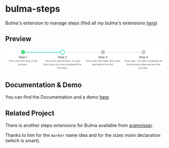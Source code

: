 # bulma-steps
Bulma's extension to manage steps
(find all my bulma's extensions [here](https://wikiki.github.io/bulma-extensions/overview))

Preview
---
<img src="./bulma-steps-example.png">

Documentation & Demo
---
You can find the Documentation and a demo [here](https://wikiki.github.io/bulma-extensions/steps)

## Related Project

There is another steps extensions for Bulma available from
[aramvisser](https://github.com/aramvisser/bulma-steps).

Thanks to him for the ```marker``` name idea and for the sizes mixin declaration (which is smart).
